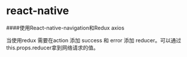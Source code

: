 # react-native

####使用React-native-navigation和Redux axios

当使用redux 需要在action 添加 success 和 error 添加 reducer。可以通过this.props.reducer拿到网络请求的值。


